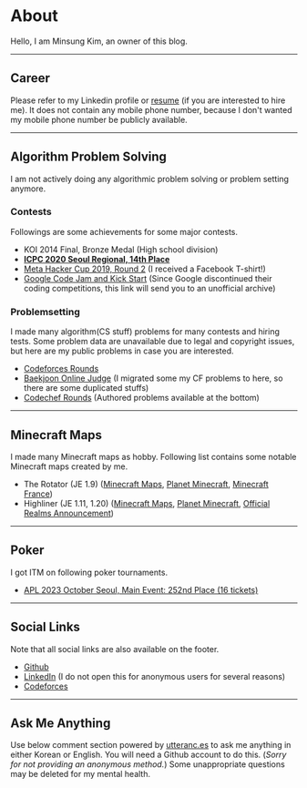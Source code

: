 # About

Hello, I am Minsung Kim, an owner of this blog.

---

## Career

Please refer to my Linkedin profile or [resume](https://drive.google.com/file/d/1_imCHUsBWYW6xQpqlbUQ39wevvmydguJ/view?usp=sharing) (if you are interested to hire me).
It does not contain any mobile phone number, because I don't wanted my mobile phone number be publicly available.

---

## Algorithm Problem Solving

I am not actively doing any algorithmic problem solving or problem setting anymore.

### Contests

Followings are some achievements for some major contests.

- KOI 2014 Final, Bronze Medal (High school division)
- **[ICPC 2020 Seoul Regional, 14th Place](https://icpckorea.org/static/2020-%EC%88%98%EC%83%81%EC%9E%90-%EB%AA%85%EB%8B%A8-3.pdf)**
- [Meta Hacker Cup 2019, Round 2](https://www.facebook.com/codingcompetitions/hacker-cup/2019/certificate/276252457028979) (I received a Facebook T-shirt!)
- [Google Code Jam and Kick Start](https://zibada.guru/gcj/profile/McDic) (Since Google discontinued their coding competitions, this link will send you to an unofficial archive)

### Problemsetting

I made many algorithm(CS stuff) problems for many contests and hiring tests.
Some problem data are unavailable due to legal and copyright issues, but here are my public problems in case you are interested.

- [Codeforces Rounds](https://codeforces.com/contests/writer/McDic)
- [Baekjoon Online Judge](https://www.acmicpc.net/problemset?sort=no_asc&author=spongbob9876&author_type=1) (I migrated some my CF problems to here, so there are some duplicated stuffs)
- [Codechef Rounds](https://www.codechef.com/users/mcdic) (Authored problems available at the bottom)

---

## Minecraft Maps

I made many Minecraft maps as hobby.
Following list contains some notable Minecraft maps created by me.

- The Rotator (JE 1.9) ([Minecraft Maps](https://www.minecraftmaps.com/puzzle-maps/the-rotator), [Planet Minecraft](https://www.planetminecraft.com/project/19-snapshot-the-rotator/), [Minecraft France](https://www.minecraft-france.fr/map-the-rotator-1-9/))
- Highliner (JE 1.11, 1.20) ([Minecraft Maps](https://www.minecraftmaps.com/game-maps/highliner), [Planet Minecraft](https://www.planetminecraft.com/project/1102-highliner/), [Official Realms Announcement](https://www.minecraft.net/ko-kr/article/new-realms-music-myth-and-more))

---

## Poker

I got ITM on following poker tournaments.

- [APL 2023 October Seoul, Main Event: 252nd Place (16 tickets)](https://www.acepokerleague.com/post/2-main-event-result)

---

## Social Links

Note that all social links are also available on the footer.

- [Github](https://github.com/McDic)
- [LinkedIn](https://www.linkedin.com/in/mcdic/) (I do not open this for anonymous users for several reasons)
- [Codeforces](https://codeforces.com/profile/McDic)

---

## Ask Me Anything

Use below comment section powered by [utteranc.es](https://utteranc.es) to ask me anything in either Korean or English.
You will need a Github account to do this. (*Sorry for not providing an anonymous method.*)
Some unappropriate questions may be deleted for my mental health.
